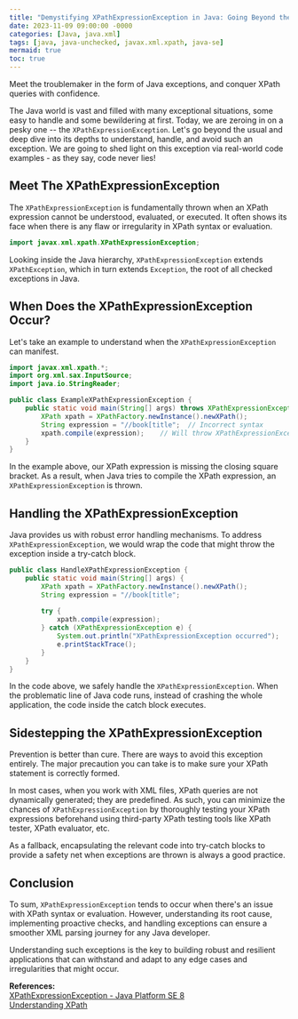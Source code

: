 ```yaml
---
title: "Demystifying XPathExpressionException in Java: Going Beyond the Usual"
date: 2023-11-09 09:00:00 -0000
categories: [Java, java.xml]
tags: [java, java-unchecked, javax.xml.xpath, java-se]
mermaid: true
toc: true
---
```



Meet the troublemaker in the form of Java exceptions, and conquer XPath queries with confidence.

The Java world is vast and filled with many exceptional situations, some easy to handle and some bewildering at first. Today, we are zeroing in on a pesky one -- the `XPathExpressionException`. Let's go beyond the usual and deep dive into its depths to understand, handle, and avoid such an exception. We are going to shed light on this exception via real-world code examples - as they say, code never lies!

## Meet The XPathExpressionException

The `XPathExpressionException` is fundamentally thrown when an XPath expression cannot be understood, evaluated, or executed. It often shows its face when there is any flaw or irregularity in XPath syntax or evaluation.

```java
import javax.xml.xpath.XPathExpressionException;
```

Looking inside the Java hierarchy, `XPathExpressionException` extends `XPathException`, which in turn extends `Exception`, the root of all checked exceptions in Java.

## When Does the XPathExpressionException Occur?

Let's take an example to understand when the `XPathExpressionException` can manifest.

```java
import javax.xml.xpath.*;
import org.xml.sax.InputSource;
import java.io.StringReader;

public class ExampleXPathExpressionException {
    public static void main(String[] args) throws XPathExpressionException {
        XPath xpath = XPathFactory.newInstance().newXPath();
        String expression = "//book[title";  // Incorrect syntax
        xpath.compile(expression);    // Will throw XPathExpressionException
    }
}
```

In the example above, our XPath expression is missing the closing square bracket. As a result, when Java tries to compile the XPath expression, an `XPathExpressionException` is thrown.

## Handling the XPathExpressionException

Java provides us with robust error handling mechanisms. To address `XPathExpressionException`, we would wrap the code that might throw the exception inside a try-catch block.

```java
public class HandleXPathExpressionException {
    public static void main(String[] args) {
        XPath xpath = XPathFactory.newInstance().newXPath();
        String expression = "//book[title";  
        
        try {
            xpath.compile(expression);   
        } catch (XPathExpressionException e) {
            System.out.println("XPathExpressionException occurred");
            e.printStackTrace();
        }
    }
}
```

In the code above, we safely handle the `XPathExpressionException`. When the problematic line of Java code runs, instead of crashing the whole application, the code inside the catch block executes.

## Sidestepping the XPathExpressionException

Prevention is better than cure. There are ways to avoid this exception entirely. The major precaution you can take is to make sure your XPath statement is correctly formed.

In most cases, when you work with XML files, XPath queries are not dynamically generated; they are predefined. As such, you can minimize the chances of `XPathExpressionException` by thoroughly testing your XPath expressions beforehand using third-party XPath testing tools like XPath tester, XPath evaluator, etc.

As a fallback, encapsulating the relevant code into try-catch blocks to provide a safety net when exceptions are thrown is always a good practice.

## Conclusion

To sum, `XPathExpressionException` tends to occur when there's an issue with XPath syntax or evaluation. However, understanding its root cause, implementing proactive checks, and handling exceptions can ensure a smoother XML parsing journey for any Java developer.

Understanding such exceptions is the key to building robust and resilient applications that can withstand and adapt to any edge cases and irregularities that might occur.

**References:**\
[XPathExpressionException - Java Platform SE 8 ](https://docs.oracle.com/javase/8/docs/api/javax/xml/xpath/XPathExpressionException.html)\
[Understanding XPath](https://www.w3schools.com/xml/xpath_intro.asp)